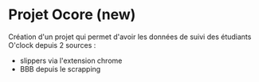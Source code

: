 # Projet Ocore (new)

Création d'un projet qui permet d'avoir les données de suivi des étudiants O'clock depuis 2 sources :

- slippers via l'extension chrome
- BBB depuis le scrapping
